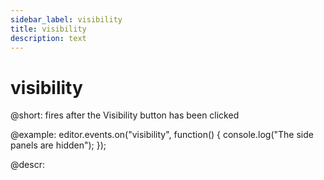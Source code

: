 ```yaml
---
sidebar_label: visibility
title: visibility
description: text
---
```


# visibility

@short:
fires after the Visibility button has been clicked

@example:
editor.events.on("visibility", function() {
    console.log("The side panels are hidden");
});

@descr: